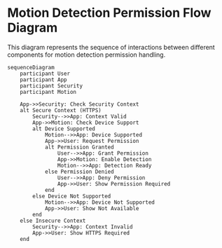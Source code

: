 # Motion Detection Permission Flow Diagram

This diagram represents the sequence of interactions between different components for motion detection permission handling.

```mermaid
sequenceDiagram
    participant User
    participant App
    participant Security
    participant Motion
    
    App->>Security: Check Security Context
    alt Secure Context (HTTPS)
        Security-->>App: Context Valid
        App->>Motion: Check Device Support
        alt Device Supported
            Motion-->>App: Device Supported
            App->>User: Request Permission
            alt Permission Granted
                User-->>App: Grant Permission
                App->>Motion: Enable Detection
                Motion-->>App: Detection Ready
            else Permission Denied
                User-->>App: Deny Permission
                App->>User: Show Permission Required
            end
        else Device Not Supported
            Motion-->>App: Device Not Supported
            App->>User: Show Not Available
        end
    else Insecure Context
        Security-->>App: Context Invalid
        App->>User: Show HTTPS Required
    end
``` 